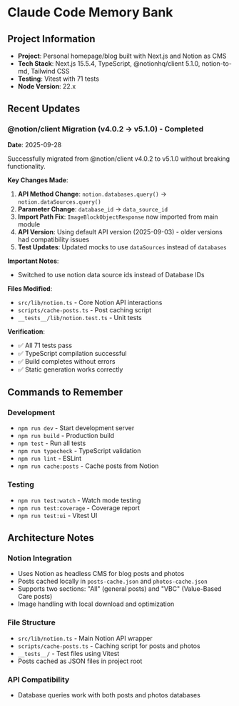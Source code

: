 # Claude Code Memory Bank

## Project Information

- **Project**: Personal homepage/blog built with Next.js and Notion as CMS
- **Tech Stack**: Next.js 15.5.4, TypeScript, @notionhq/client 5.1.0, notion-to-md, Tailwind CSS
- **Testing**: Vitest with 71 tests
- **Node Version**: 22.x

## Recent Updates

### @notion/client Migration (v4.0.2 → v5.1.0) - Completed

**Date**: 2025-09-28

Successfully migrated from @notion/client v4.0.2 to v5.1.0 without breaking functionality.

**Key Changes Made**:

1. **API Method Change**: `notion.databases.query()` → `notion.dataSources.query()`
2. **Parameter Change**: `database_id` → `data_source_id`
3. **Import Path Fix**: `ImageBlockObjectResponse` now imported from main module
4. **API Version**: Using default API version (2025-09-03) - older versions had compatibility issues
5. **Test Updates**: Updated mocks to use `dataSources` instead of `databases`

**Important Notes**:

- Switched to use notion data source ids instead of Database IDs

**Files Modified**:

- `src/lib/notion.ts` - Core Notion API interactions
- `scripts/cache-posts.ts` - Post caching script
- `__tests__/lib/notion.test.ts` - Unit tests

**Verification**:

- ✅ All 71 tests pass
- ✅ TypeScript compilation successful
- ✅ Build completes without errors
- ✅ Static generation works correctly

## Commands to Remember

### Development

- `npm run dev` - Start development server
- `npm run build` - Production build
- `npm test` - Run all tests
- `npm run typecheck` - TypeScript validation
- `npm run lint` - ESLint
- `npm run cache:posts` - Cache posts from Notion

### Testing

- `npm run test:watch` - Watch mode testing
- `npm run test:coverage` - Coverage report
- `npm run test:ui` - Vitest UI

## Architecture Notes

### Notion Integration

- Uses Notion as headless CMS for blog posts and photos
- Posts cached locally in `posts-cache.json` and `photos-cache.json`
- Supports two sections: "All" (general posts) and "VBC" (Value-Based Care posts)
- Image handling with local download and optimization

### File Structure

- `src/lib/notion.ts` - Main Notion API wrapper
- `scripts/cache-posts.ts` - Caching script for posts and photos
- `__tests__/` - Test files using Vitest
- Posts cached as JSON files in project root

### API Compatibility

- Database queries work with both posts and photos databases
